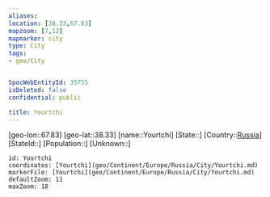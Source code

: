 ```yaml
---
aliases: 
location: [38.33,67.83]
mapzoom: [7,12] 
mapmarker: city 
type: City
tags:
- geo/City


SpocWebEntityId: 35755
isDeleted: false
confidential: public

title: Yourtchi
---
```

[geo-lon::67.83]
[geo-lat::38.33]
[name::Yourtchi]
[State::]
[Country::[Russia](geo/Continent/Europe/Russia.md)]
[StateId::]
[Population::]
[Unknown::]


```leaflet
id: Yourtchi
coordinates: [Yourtchi](geo/Continent/Europe/Russia/City/Yourtchi.md)
markerFile: [Yourtchi](geo/Continent/Europe/Russia/City/Yourtchi.md)
defaultZoom: 11 
maxZoom: 18
```


